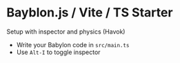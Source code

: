 # Bayblon.js / Vite / TS Starter

Setup with inspector and physics (Havok)

- Write your Babylon code in `src/main.ts`
- Use `Alt-I` to toggle inspector
